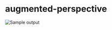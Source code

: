 # augmented-perspective

![Sample output](https://github.com/hsysuper/augmented-perspective/blob/main/sample_output/kitti/kitti3_output.gif?raw=true)
